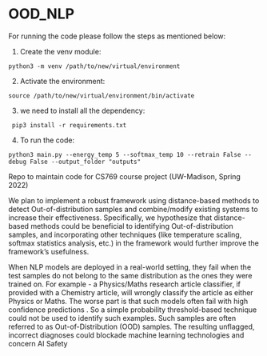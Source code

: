 # OOD_NLP
For running the code please follow the steps as mentioned below:
1. Create the venv module:
```
python3 -m venv /path/to/new/virtual/environment 
```
2. Activate the environment:
```
source /path/to/new/virtual/environment/bin/activate
```
3. we need to install all the dependency:
```
 pip3 install -r requirements.txt
```
4. To run the code: 
```
python3 main.py --energy_temp 5 --softmax_temp 10 --retrain False --debug False --output_folder "outputs"
```
Repo  to maintain code for CS769 course project (UW-Madison, Spring 2022)

We plan to implement a robust framework using distance-based methods to detect Out-of-distribution samples and combine/modify existing systems to increase their effectiveness. Specifically, we hypothesize that distance-based methods could be beneficial to identifying Out-of-distribution samples, and incorporating other techniques (like temperature scaling, softmax statistics analysis, etc.) in the framework would further improve the framework’s usefulness.

When NLP models are deployed in a real-world setting, they fail when the test samples do not belong to the same distribution as the ones they were trained on. For example - a Physics/Maths research article classifier, if provided with a Chemistry article, will wrongly classify the article as either Physics or Maths. The worse part is that such models often fail with high confidence predictions . So a simple probability threshold-based technique could not be used to identify such examples. Such samples are often referred to as  Out-of-Distribution (OOD) samples. The resulting unflagged, incorrect diagnoses could blockade machine learning technologies and concern AI Safety

